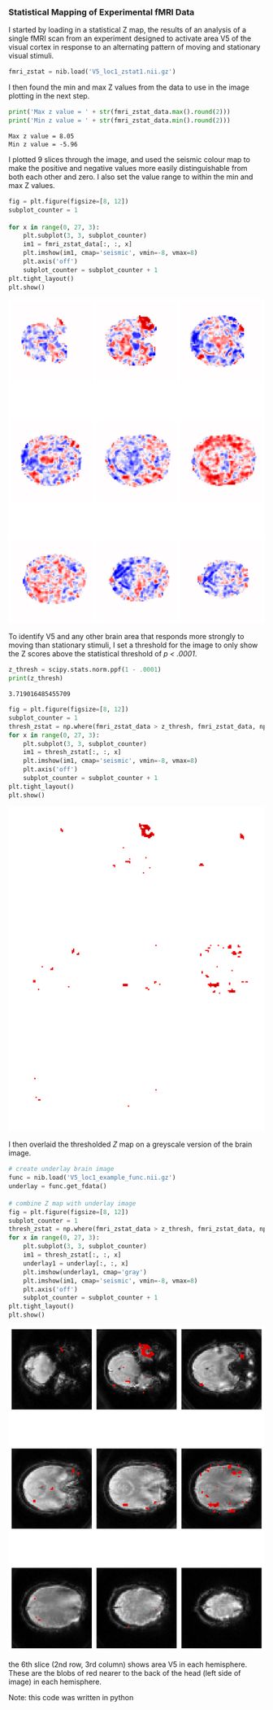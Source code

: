 ### Statistical Mapping of Experimental fMRI Data

I started by loading in a statistical Z map, the results of an analysis of a single fMRI scan from an experiment designed to activate area V5 of the visual cortex in response to an alternating pattern of moving and stationary visual stimuli.


```python
fmri_zstat = nib.load('V5_loc1_zstat1.nii.gz')
```

I then found the min and max Z values from the data to use in the image plotting in the next step.

```python
print('Max z value = ' + str(fmri_zstat_data.max().round(2)))
print('Min z value = ' + str(fmri_zstat_data.min().round(2)))
```

    Max z value = 8.05
    Min z value = -5.96

I plotted 9 slices through the image, and used the seismic colour map to make the positive and negative values more easily distinguishable from both each other and zero. I also set the value range to within the min and max Z values.

```python
fig = plt.figure(figsize=[8, 12])
subplot_counter = 1

for x in range(0, 27, 3):
    plt.subplot(3, 3, subplot_counter)
    im1 = fmri_zstat_data[:, :, x]
    plt.imshow(im1, cmap='seismic', vmin=-8, vmax=8)
    plt.axis('off')
    subplot_counter = subplot_counter + 1
plt.tight_layout()
plt.show()
```

<img src="seismic_map.png" width="640" />


To identify V5 and any other brain area that responds more strongly to moving than stationary stimuli, I set a threshold for the image to only show the Z scores above the statistical threshold of *p < .0001*.

```python
z_thresh = scipy.stats.norm.ppf(1 - .0001)
print(z_thresh)
```

    3.719016485455709

```python
fig = plt.figure(figsize=[8, 12])
subplot_counter = 1
thresh_zstat = np.where(fmri_zstat_data > z_thresh, fmri_zstat_data, np.nan)
for x in range(0, 27, 3):
    plt.subplot(3, 3, subplot_counter)
    im1 = thresh_zstat[:, :, x]
    plt.imshow(im1, cmap='seismic', vmin=-8, vmax=8)
    plt.axis('off')
    subplot_counter = subplot_counter + 1
plt.tight_layout()
plt.show()
```
    
<img src="Z_map.png" width="640" />

I then overlaid the thresholded *Z* map on a greyscale version of the brain image. 


```python
# create underlay brain image
func = nib.load('V5_loc1_example_func.nii.gz')
underlay = func.get_fdata()

# combine Z map with underlay image
fig = plt.figure(figsize=[8, 12])
subplot_counter = 1
thresh_zstat = np.where(fmri_zstat_data > z_thresh, fmri_zstat_data, np.nan)
for x in range(0, 27, 3):
    plt.subplot(3, 3, subplot_counter)
    im1 = thresh_zstat[:, :, x]
    underlay1 = underlay[:, :, x]
    plt.imshow(underlay1, cmap='gray')
    plt.imshow(im1, cmap='seismic', vmin=-8, vmax=8)
    plt.axis('off')
    subplot_counter = subplot_counter + 1
plt.tight_layout()
plt.show()
```
    
<img src="z_map_overlay.png" width="640" />
    
the 6th slice (2nd row, 3rd column) shows area V5 in each hemisphere. These are the blobs of red nearer to the back of the head (left side of image) in each hemisphere. 

Note: this code was written in python
